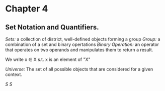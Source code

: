 # Chapter 4
## Set Notation and Quantifiers.

*Sets:* a collection of district, well-defined objects forming a group
*Group:* a combination of a set and binary opertations
*Binary Operation:*  an operator that operates on two operands and manipulates them to return a result.

We write x ∈ X s.t. x is an element of "X" 

*Universe:* The set of all possible objects that are considered for a given context. 

_S_ *S*
